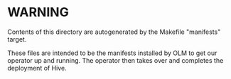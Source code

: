 # WARNING

Contents of this directory are autogenerated by the Makefile "manifests" target.

These files are intended to be the manifests installed by OLM to get our operator up and running. The operator then takes over and completes the deployment of Hive.
